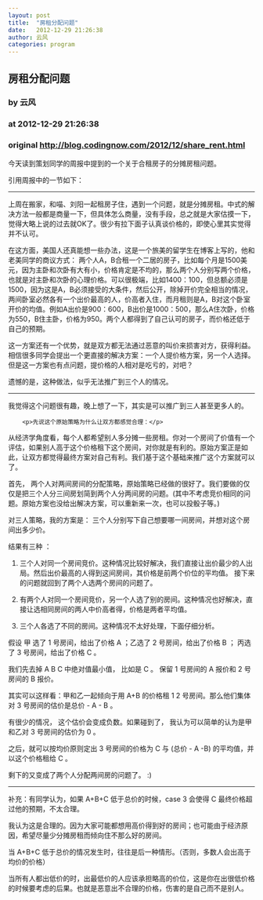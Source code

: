 ```yaml
---
layout: post
title:  "房租分配问题"
date:   2012-12-29 21:26:38
author: 云风
categories: program
---
```


## 房租分配问题
### by 云风
### at 2012-12-29 21:26:38
### original <http://blog.codingnow.com/2012/12/share_rent.html>

<p>今天读到策划同学的周报中提到的一个关于合租房子的分摊房租问题。</p>

<p>引用周报中的一节如下：</p>

<hr>

<p>上周在搬家，和喵、刘阳一起租房子住，遇到一个问题，就是分摊房租。中式的解决方法一般都是商量一下，但具体怎么商量，没有手段，总之就是大家估摸一下，觉得大略上说的过去就OK了。很少有拉下面子认真谈价格的，即使心里其实觉得并不认可。</p>

<p>在这方面，美国人还真能想一些办法，这是一个旅美的留学生在博客上写的，他和老美同学的商议方式：
两个人A，B合租一个二居的房子，比如每个月是1500美元，因为主卧和次卧有大有小，价格肯定是不均的，那么两个人分别写两个价格，也就是对主卧和次卧的心理价格。可以很极端，比如1400：100，但总额必须是1500，因为这是A，B必须接受的大条件，然后公开，除掉开价完全相当的情况，两间卧室必然各有一个出价最高的人，价高者入住，而月租则是A，B对这个卧室开价的均值。例如A出价是900：600，B出价是1000：500，那么A住次卧，价格为550，B住主卧，价格为950。两个人都得到了自己认可的房子，而价格还低于自己的预期。</p>

<p>这一方案还有一个优势，就是双方都无法通过恶意的叫价来损害对方，获得利益。相信很多同学会提出一个更直接的解决方案：一个人提价格方案，另一个人选择。但是这一方案也有点问题，提价格的人相对是吃亏的，对吧？</p>

<p>遗憾的是，这种做法，似乎无法推广到三个人的情况。</p>

<hr>

<p>我觉得这个问题很有趣，晚上想了一下，其实是可以推广到三人甚至更多人的。</p>

        <p>先说这个原始策略为什么让双方都感觉合理：</p>

<p>从经济学角度看，每个人都希望别人多分摊一些房租。你对一个房间了价值有一个评估，如果别人高于这个价格租下这个房间，对你就是有利的。原始方案正是如此，让双方都觉得最终方案对自己有利。我们基于这个基础来推广这个方案就可以了。</p>

<p>首先， 两个人对两间房间的分配策略，原始策略已经做的很好了。我们要做的仅仅是把三个人分三间房划简到两个人分两间房的问题。(其中不考虑竞价相同的问题。原始方案也没给出解决方案，可以重新来一次，也可以投骰子等。)</p>

<p>对三人策略，我的方案是： 三个人分别写下自己想要哪一间房间，并想对这个房间出多少价。</p>

<p>结果有三种 ：</p>

<ol>
<li><p>三个人对同一个房间竞价。这种情况比较好解决，我们直接让出价最少的人出局。然后出价最高的人得到这间房间，其价格是前两个价位的平均值。 接下来的问题就回到了两个人选两个房间的问题了。</p></li>
<li><p>有两个人对同一个房间竞价，另一个人选了别的房间。这种情况也好解决，直接让选相同房间的两人中价高者得，价格是两者平均值。</p></li>
<li><p>三个人各选了不同的房间。这种情况不太好处理，下面仔细分析。</p></li>
</ol>

<p>假设 甲  选了 1 号房间，给出了价格 A ；乙选了 2 号房间，给出了价格 B ； 丙选了 3 号房间，给出了价格 C 。</p>

<p>我们先去掉 A B C 中绝对值最小值， 比如是 C 。 保留 1 号房间的 A 报价和 2 号房间的 B 报价。</p>

<p>其实可以这样看：甲和乙一起倾向于用 A+B 的价格租 1 2 号房间。那么他们集体对 3 号房间的估价是总价 - A - B 。</p>

<p>有很少的情况， 这个估价会变成负数。如果碰到了， 我认为可以简单的认为是甲和乙对 3 号房间的估价为 0 。</p>

<p>之后，就可以按均价原则定出 3 号房间的价格为 C 与 (总价 - A -B) 的平均值，并以这个价格租给 C 。</p>

<p>剩下的又变成了两个人分配两间房的问题了。 :)</p>

<hr>

<p>补充：有同学认为，如果 A+B+C 低于总价的时候，case 3 会使得 C 最终价格超过他的预期，不太合理。</p>

<p>我认为这是合理的。因为大家可能都想用高价得到好的房间；也可能由于经济原因，希望尽量少分摊房租而倾向住不那么好的房间。</p>

<p>当 A+B+C 低于总价的情况发生时，往往是后一种情形。（否则，多数人会出高于均价的价格）</p>

<p>当所有人都出低价的时，出最低价的人应该承担略高的价位，这是你在出很低价格的时候要考虑的后果。也就是恶意出不合理的价格，伤害的是自己而不是别人。</p>